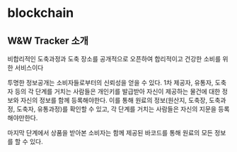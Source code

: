 # blockchain

## W&W Tracker 소개
비합리적인 도축과정과 도축 장소를 공개적으로 오픈하여 합리적이고 건강한 소비를 위한 서비스이다

투명한 정보공개는 소비자들로부터의 신뢰성을 얻을 수 있다. 1차 제공자, 유통자, 도축자 등의 각 단계를 거치는 사람들은 개인키를 발급받아 자신이 제공하는 물건에 대한 정보와 자신의 정보를 함께 등록해야한다. 이를 통해 원료의 정보(원산지, 도축장, 도축과정, 도축자, 유통과정)를 확인할 수 있고, 각 단계를 거치는 사람들은 자신의 지문을 등록해야만한다.

마지막 단계에서 상품을 받아본 소비자는 함께 제공된 바코드를 통해 원료의 모든 정보를 할 수 있다. 

